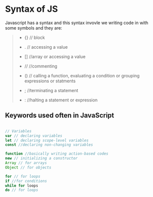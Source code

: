 # Syntax of JS

Javascript has a syntax
and this syntax invovle we writing code in with some symbols and they are:

> - {}  // block
> - .   // accessing a value 
>
> - []  //array or accessing a value
> - //  //commenting
> - ()  // calling a function, evaluating a condition or grouping expressions or statments
> - ;   //terminating a statement
> - :   //halting a statement or expression

## Keywords used often in JavaScript

```javascript

// Variables
var // declaring variables
let // declaring scope-level variables
const //declaring non-changing variables

function //basically writing action-based codes
new // initializing a constructor
Array // for arrays
Object // for objects

for // for loops
if //for conditions
while for loops
do // for loops


```
